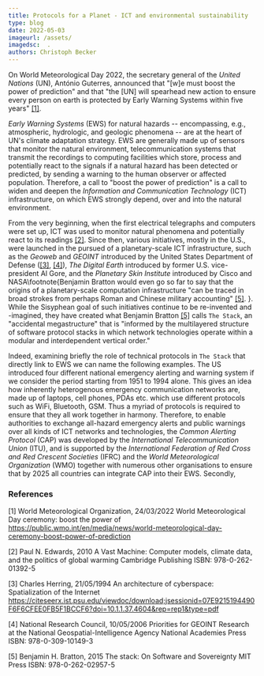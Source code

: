 ```yaml
---
title: Protocols for a Planet - ICT and environmental sustainability
type: blog
date: 2022-05-03
imageurl: /assets/
imagedsc:  .
authors: Christoph Becker
---
```


On World Meteorological Day 2022, the secretary general of the *United Nations* (UN), António Guterres, announced that "[w]e must boost the power of prediction" and that "the [UN] will spearhead new action to ensure every person on earth is protected by Early Warning Systems within five years" [[1]](#1).

*Early Warning Systems* (EWS) for natural hazards -- encompassing, e.g., atmospheric, hydrologic, and geologic phenomena -- are at the heart of UN's climate adaptation strategy. EWS are generally made up of sensors that monitor the natural environment, telecommunication systems that transmit the recordings to computing facilities which store, process and potentially react to the signals if a natural hazard has been detected or predicted, by sending a warning to the human observer or affected population. Therefore, a call to "boost the power of prediction" is a call to widen and deepen the *Information and Communication Technology* (ICT) infrastructure, on which EWS strongly depend, over and into the natural environment.

From the very beginning, when the first electrical telegraphs and computers were set up, ICT was used to monitor natural phenomena and potentially react to its readings [[2]](#2). Since then, various initiatives, mostly in the U.S., were launched in the pursued of a planetary-scale ICT infrastructure, such as the *Geoweb* and *GEOINT* introduced by the United States Department of Defense ([[3]](#3), [[4]](#4)), *The Digital Earth* introduced by former U.S. vice-president Al Gore, and the *Planetary Skin Institute* introduced by Cisco and NASA\footnote{Benjamin Bratton would even go so far to say that the origins of a planetary-scale computation infrastructure "can be traced in broad strokes from perhaps Roman and Chinese military accounting" [[5]](#5). }. While the Sisyphean goal of such initiatives continue to be re-invented and -imagined, they have created what Benjamin Bratton [[5]](#5) calls `The Stack`, an "accidental megastructure" that is "informed by the multilayered structure of software protocol stacks in which network technologies operate within a modular and interdependent vertical order."

Indeed, examining briefly the role of technical protocols in `The Stack` that directly link to EWS we can name the following examples. The US introduced four different national emergency alerting and warning system if we consider the period starting from 1951 to 1994 alone. This gives an idea how inherently heterogenous emergency communication networks are, made up of laptops, cell phones, PDAs etc. which use different protocols such as WiFi, Bluetooth, GSM. Thus a myriad of protocols is required to ensure that they all work together in harmony. Therefore, to enable authorities to exchange all-hazard emergency alerts and public warnings over all kinds of ICT networks and technologies, the *Common Alerting Protocol* (CAP) was developed by the *International Telecommunication Union* (ITU), and is supported by the *International Federation of Red Cross and Red Crescent Societies* (IFRC) and the *World Meteorological Organization* (WMO) together with numerous other organisations to ensure that by 2025 all countries can integrate CAP into their EWS. Secondly,


### References
<a id="1">[1]</a>
World Meteorological Organization, 24/03/2022
World Meteorological Day ceremony: boost the power of
https://public.wmo.int/en/media/news/world-meteorological-day-ceremony-boost-power-of-prediction

<a id="2">[2]</a>
Paul N. Edwards, 2010
A Vast Machine: Computer models, climate data, and the politics of global warming
Cambridge Publishing
ISBN: 978-0-262-01392-5

<a id="3">[3]</a>
Charles Herring, 21/05/1994
An architecture of cyberspace: Spatialization of the Internet
https://citeseerx.ist.psu.edu/viewdoc/download;jsessionid=07E9215194490F6F6CFEE0FB5F1BCCF6?doi=10.1.1.37.4604&rep=rep1&type=pdf

<a id="4">[4]</a>
National Research Council, 10/05/2006
Priorities for GEOINT Research at the National Geospatial-Intelligence Agency
National Academies Press
ISBN: 978-0-309-10149-3

<a id="5">[5]</a>
Benjamin H. Bratton, 2015
The stack: On Software and Sovereignty
MIT Press
ISBN: 978-0-262-02957-5
